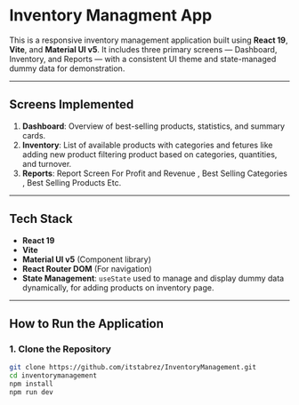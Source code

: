 # Inventory Managment App

This is a responsive inventory management application built using **React 19**, **Vite**, and **Material UI v5**. It includes three primary screens — Dashboard, Inventory, and Reports — with a consistent UI theme and state-managed dummy data for demonstration.

---

## Screens Implemented

1. **Dashboard**: Overview of best-selling products, statistics, and summary cards.
2. **Inventory**: List of available products with categories and fetures like adding new product filtering product based on categories, quantities, and turnover.
3. **Reports**: Report Screen For Profit and Revenue , Best Selling Categories , Best Selling Products Etc.

---

## Tech Stack

- **React 19**
- **Vite**
- **Material UI v5** (Component library)
- **React Router DOM** (For navigation)
- **State Management**: `useState` used to manage and display dummy data dynamically, for adding products on inventory page.

---

## How to Run the Application

### 1. Clone the Repository

```bash
git clone https://github.com/itstabrez/InventoryManagement.git
cd inventorymanagement
npm install
npm run dev
```
